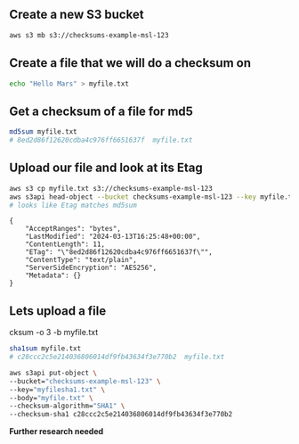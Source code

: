 ## Create a new S3 bucket

```bash
aws s3 mb s3://checksums-example-msl-123
```

## Create a file that we will do a checksum on

```bash
echo "Hello Mars" > myfile.txt
```

## Get a checksum of a file for md5
```bash
md5sum myfile.txt
# 8ed2d86f12620cdba4c976ff6651637f  myfile.txt
```

## Upload our file and look at its Etag
```bash
aws s3 cp myfile.txt s3://checksums-example-msl-123
aws s3api head-object --bucket checksums-example-msl-123 --key myfile.txt
# looks like Etag matches md5sum
```
```
{
    "AcceptRanges": "bytes",
    "LastModified": "2024-03-13T16:25:48+00:00",
    "ContentLength": 11,
    "ETag": "\"8ed2d86f12620cdba4c976ff6651637f\"",
    "ContentType": "text/plain",
    "ServerSideEncryption": "AES256",
    "Metadata": {}
}
```

## Lets upload a file

cksum -o 3 -b myfile.txt
```bash
sha1sum myfile.txt
# c28ccc2c5e214036806014df9fb43634f3e770b2  myfile.txt

aws s3api put-object \
--bucket="checksums-example-msl-123" \
--key="myfilesha1.txt" \
--body="myfile.txt" \
--checksum-algorithm="SHA1" \
--checksum-sha1 c28ccc2c5e214036806014df9fb43634f3e770b2
```

**Further research needed**